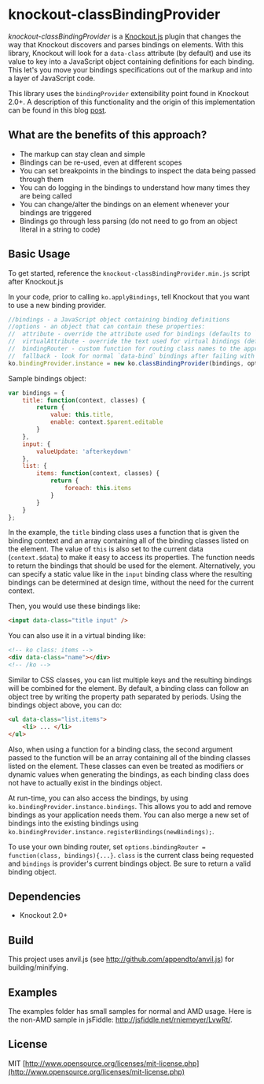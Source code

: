 knockout-classBindingProvider
================
*knockout-classBindingProvider* is a [Knockout.js](http://knockoutjs.com/) plugin that changes the way that Knockout discovers and parses bindings on elements. With this library, Knockout will look for a `data-class` attribute (by default) and use its value to key into a JavaScript object containing definitions for each binding. This let's you move your bindings specifications out of the markup and into a layer of JavaScript code.

This library uses the `bindingProvider` extensibility point found in Knockout 2.0+. A description of this functionality and the origin of this implementation can be found in this blog [post](http://www.knockmeout.net/2011/09/ko-13-preview-part-2-custom-binding.html).

What are the benefits of this approach?
---------------------------------------

* The markup can stay clean and simple
* Bindings can be re-used, even at different scopes
* You can set breakpoints in the bindings to inspect the data being passed through them
* You can do logging in the bindings to understand how many times they are being called
* You can change/alter the bindings on an element whenever your bindings are triggered
* Bindings go through less parsing (do not need to go from an object literal in a string to code)

Basic Usage
-----------
To get started, reference the `knockout-classBindingProvider.min.js` script after Knockout.js

In your code, prior to calling `ko.applyBindings`, tell Knockout that you want to use a new binding provider.

```js
//bindings - a JavaScript object containing binding definitions
//options - an object that can contain these properties:
//  attribute - override the attribute used for bindings (defaults to `data-class`)
//  virtualAttribute - override the text used for virtual bindings (defaults to `class` and specified as `ko class:`)
//  bindingRouter - custom function for routing class names to the appropriate binding
//  fallback - look for normal `data-bind` bindings after failing with this provider on an element (defaults to false)
ko.bindingProvider.instance = new ko.classBindingProvider(bindings, options);
```

Sample bindings object:

```js
var bindings = {
    title: function(context, classes) {
        return {
            value: this.title,
            enable: context.$parent.editable
        }
    },
    input: {
        valueUpdate: 'afterkeydown'
    },
    list: {
        items: function(context, classes) {
            return {
                foreach: this.items
            }
        }
    }
};
```

In the example, the `title` binding class uses a function that is given the binding context and an array containing all of the binding classes listed on the element. The value of `this` is also set to the current data (`context.$data`) to make it easy to access its properties. The function needs to return the bindings that should be used for the element. Alternatively, you can specify a static value like in the `input` binding class where the resulting bindings can be determined at design time, without the need for the current context.

Then, you would use these bindings like:

```html
<input data-class="title input" />
```

You can also use it in a virtual binding like:

```html
<!-- ko class: items -->
<div data-class="name"></div>
<!-- /ko -->
```

Similar to CSS classes, you can list multiple keys and the resulting bindings will be combined for the element. By default, a binding class can follow an object tree by writing the property path separated by periods.  Using the bindings object above, you can do:

```html
<ul data-class="list.items">
	<li> ... </li>
</ul>
```

Also, when using a function for a binding class, the second argument passed to the function will be an array containing all of the binding classes listed on the element. These classes can even be treated as modifiers or dynamic values when generating the bindings, as each binding class does not have to actually exist in the bindings object.

At run-time, you can also access the bindings, by using `ko.bindingProvider.instance.bindings`.  This allows you to add and remove bindings as your application needs them. You can also merge a new set of bindings into the existing bindings using `ko.bindingProvider.instance.registerBindings(newBindings);`.

To use your own binding router, set `options.bindingRouter = function(class, bindings){...}`.  `class` is the current class being requested and `bindings` is provider's current bindings object.  Be sure to return a valid binding object.

Dependencies
------------
* Knockout 2.0+

Build
-----
This project uses anvil.js (see http://github.com/appendto/anvil.js) for building/minifying.

Examples
--------
The examples folder has small samples for normal and AMD usage. Here is the non-AMD sample in jsFiddle: <http://jsfiddle.net/rniemeyer/LvwRt/>.

License
-------
MIT [http://www.opensource.org/licenses/mit-license.php](http://www.opensource.org/licenses/mit-license.php)